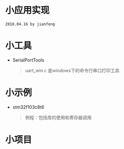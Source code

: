 # **小应用实现**
`2018.04.16 by jianfeng`

# 小工具
- SerialPortTools
	>uart_win.c 是windows下的命令行串口打印工具

# 小示例
- stm32f103c8t6
	> 例程：包括库的使用和寄存器调用

# 小项目